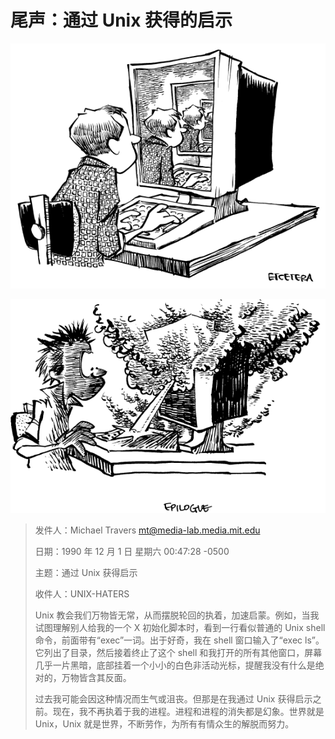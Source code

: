 # 尾声：通过 Unix 获得的启示

![](../.gitbook/assets/qishi2.png)

![](../.gitbook/assets/qishi.png)


> 发件人：Michael Travers [mt@media-lab.media.mit.edu](mailto:mt@media-lab.media.mit.edu)
> 
> 日期：1990 年 12 月 1 日 星期六 00:47:28 -0500
> 
> 主题：通过 Unix 获得启示
> 
> 收件人：UNIX-HATERS
>
> Unix 教会我们万物皆无常，从而摆脱轮回的执着，加速启蒙。例如，当我试图理解别人给我的一个 X 初始化脚本时，看到一行看似普通的 Unix shell 命令，前面带有“exec”一词。出于好奇，我在 shell 窗口输入了“exec ls”。它列出了目录，然后接着终止了这个 shell 和我打开的所有其他窗口，屏幕几乎一片黑暗，底部挂着一个小小的白色非活动光标，提醒我没有什么是绝对的，万物皆含其反面。
>
> 过去我可能会因这种情况而生气或沮丧。但那是在我通过 Unix 获得启示之前。现在，我不再执着于我的进程。进程和进程的消失都是幻象。世界就是 Unix，Unix 就是世界，不断劳作，为所有有情众生的解脱而努力。
